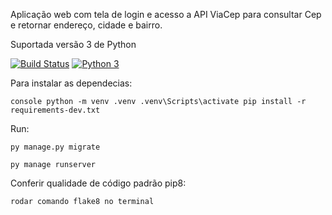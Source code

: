Aplicação web com tela de login e acesso a API ViaCep
para consultar Cep e retornar endereço, cidade e bairro.

Suportada versão 3 de Python

[![Build Status](https://www.travis-ci.com/heltonteixeira92/Proj_teste.svg?branch=master)](https://www.travis-ci.com/heltonteixeira92/Proj_teste)
[![Python 3](https://pyup.io/repos/github/heltonteixeira92/Proj_teste/python-3-shield.svg)](https://pyup.io/repos/github/heltonteixeira92/Proj_teste/)

 Para instalar as dependecias:

```console python -m venv .venv .venv\Scripts\activate pip install -r requirements-dev.txt```

Run:

```py manage.py migrate```

````py manage runserver````

Conferir qualidade de código padrão pip8:

```rodar comando flake8 no terminal```